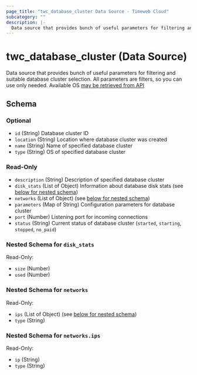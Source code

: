 ```yaml
---
page_title: "twc_database_cluster Data Source - Timeweb Cloud"
subcategory: ""
description: |-
  Data source that provides bunch of useful parameters for filtering and suitable database cluster selection. All parameters are filters, so you can use only needed. Available OS may be retrieved from API https://api.timeweb.cloud/api/v1/databaseclusters
---
```


# twc_database_cluster (Data Source)

Data source that provides bunch of useful parameters for filtering and suitable database cluster selection. All parameters are filters, so you can use only needed. Available OS [may be retrieved from API](https://api.timeweb.cloud/api/v1/databaseclusters)



<!-- schema generated by tfplugindocs -->
## Schema

### Optional

- `id` (String) Database cluster ID
- `location` (String) Location where database cluster was created
- `name` (String) Name of specified database cluster
- `type` (String) OS of specified database cluster

### Read-Only

- `description` (String) Description of specified database cluster
- `disk_stats` (List of Object) Information about database disk stats (see [below for nested schema](#nestedatt--disk_stats))
- `networks` (List of Object) (see [below for nested schema](#nestedatt--networks))
- `parameters` (Map of String) Configuration parameters for database cluster
- `port` (Number) Listening port for incoming connections
- `status` (String) Current status of database cluster (`started`, `starting`, `stopped`, `no_paid`)

<a id="nestedatt--disk_stats"></a>
### Nested Schema for `disk_stats`

Read-Only:

- `size` (Number)
- `used` (Number)


<a id="nestedatt--networks"></a>
### Nested Schema for `networks`

Read-Only:

- `ips` (List of Object) (see [below for nested schema](#nestedobjatt--networks--ips))
- `type` (String)

<a id="nestedobjatt--networks--ips"></a>
### Nested Schema for `networks.ips`

Read-Only:

- `ip` (String)
- `type` (String)

